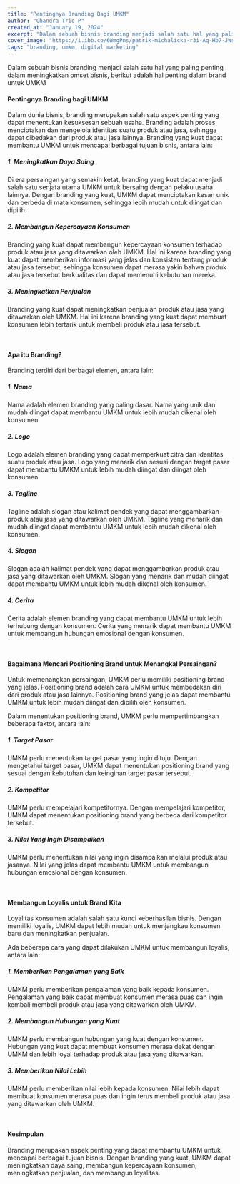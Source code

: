 ```yaml
---
title: "Pentingnya Branding Bagi UMKM"
author: "Chandra Trio P"
created_at: "January 19, 2024"
excerpt: "Dalam sebuah bisnis branding menjadi salah satu hal yang paling penting dalam meningkatkan omset bisnis berikut adalah hal penting dalam brand untuk UMKM"
cover_image: "https://i.ibb.co/6WmgPns/patrik-michalicka-r3i-Aq-Hb7-JWs-unsplash.jpg"
tags: "branding, umkm, digital marketing"
---
```


Dalam sebuah bisnis branding menjadi salah satu hal yang paling penting dalam meningkatkan omset bisnis, berikut adalah hal penting dalam brand untuk UMKM

#### Pentingnya Branding bagi UMKM
Dalam dunia bisnis, branding merupakan salah satu aspek penting yang dapat menentukan kesuksesan sebuah usaha. Branding adalah proses menciptakan dan mengelola identitas suatu produk atau jasa, sehingga dapat dibedakan dari produk atau jasa lainnya. Branding yang kuat dapat membantu UMKM untuk mencapai berbagai tujuan bisnis, antara lain:

##### 1. Meningkatkan Daya Saing
Di era persaingan yang semakin ketat, branding yang kuat dapat menjadi salah satu senjata utama UMKM untuk bersaing dengan pelaku usaha lainnya. Dengan branding yang kuat, UMKM dapat menciptakan kesan unik dan berbeda di mata konsumen, sehingga lebih mudah untuk diingat dan dipilih.

##### 2. Membangun Kepercayaan Konsumen
Branding yang kuat dapat membangun kepercayaan konsumen terhadap produk atau jasa yang ditawarkan oleh UMKM. Hal ini karena branding yang kuat dapat memberikan informasi yang jelas dan konsisten tentang produk atau jasa tersebut, sehingga konsumen dapat merasa yakin bahwa produk atau jasa tersebut berkualitas dan dapat memenuhi kebutuhan mereka.

##### 3. Meningkatkan Penjualan
Branding yang kuat dapat meningkatkan penjualan produk atau jasa yang ditawarkan oleh UMKM. Hal ini karena branding yang kuat dapat membuat konsumen lebih tertarik untuk membeli produk atau jasa tersebut.

<br>

#### Apa itu Branding?
Branding terdiri dari berbagai elemen, antara lain:

##### 1. Nama
Nama adalah elemen branding yang paling dasar. Nama yang unik dan mudah diingat dapat membantu UMKM untuk lebih mudah dikenal oleh konsumen.

##### 2. Logo
Logo adalah elemen branding yang dapat memperkuat citra dan identitas suatu produk atau jasa. Logo yang menarik dan sesuai dengan target pasar dapat membantu UMKM untuk lebih mudah diingat dan diingat oleh konsumen.

##### 3. Tagline
Tagline adalah slogan atau kalimat pendek yang dapat menggambarkan produk atau jasa yang ditawarkan oleh UMKM. Tagline yang menarik dan mudah diingat dapat membantu UMKM untuk lebih mudah dikenal oleh konsumen.

##### 4. Slogan
Slogan adalah kalimat pendek yang dapat menggambarkan produk atau jasa yang ditawarkan oleh UMKM. Slogan yang menarik dan mudah diingat dapat membantu UMKM untuk lebih mudah dikenal oleh konsumen.

##### 4. Cerita
Cerita adalah elemen branding yang dapat membantu UMKM untuk lebih terhubung dengan konsumen. Cerita yang menarik dapat membantu UMKM untuk membangun hubungan emosional dengan konsumen.

<br>

#### Bagaimana Mencari Positioning Brand untuk Menangkal Persaingan?
Untuk memenangkan persaingan, UMKM perlu memiliki positioning brand yang jelas. Positioning brand adalah cara UMKM untuk membedakan diri dari produk atau jasa lainnya. Positioning brand yang jelas dapat membantu UMKM untuk lebih mudah diingat dan dipilih oleh konsumen.

Dalam menentukan positioning brand, UMKM perlu mempertimbangkan beberapa faktor, antara lain:

##### 1. Target Pasar
UMKM perlu menentukan target pasar yang ingin dituju. Dengan mengetahui target pasar, UMKM dapat menentukan positioning brand yang sesuai dengan kebutuhan dan keinginan target pasar tersebut.

##### 2. Kompetitor
UMKM perlu mempelajari kompetitornya. Dengan mempelajari kompetitor, UMKM dapat menentukan positioning brand yang berbeda dari kompetitor tersebut.

##### 3. Nilai Yang Ingin Disampaikan
UMKM perlu menentukan nilai yang ingin disampaikan melalui produk atau jasanya. Nilai yang jelas dapat membantu UMKM untuk membangun hubungan emosional dengan konsumen.

<br>

#### Membangun Loyalis untuk Brand Kita
Loyalitas konsumen adalah salah satu kunci keberhasilan bisnis. Dengan memiliki loyalis, UMKM dapat lebih mudah untuk menjangkau konsumen baru dan meningkatkan penjualan.

Ada beberapa cara yang dapat dilakukan UMKM untuk membangun loyalis, antara lain:

##### 1. Memberikan Pengalaman yang Baik
UMKM perlu memberikan pengalaman yang baik kepada konsumen. Pengalaman yang baik dapat membuat konsumen merasa puas dan ingin kembali membeli produk atau jasa yang ditawarkan oleh UMKM.

##### 2. Membangun Hubungan yang Kuat
UMKM perlu membangun hubungan yang kuat dengan konsumen. Hubungan yang kuat dapat membuat konsumen merasa dekat dengan UMKM dan lebih loyal terhadap produk atau jasa yang ditawarkan.

##### 3. Memberikan Nilai Lebih
UMKM perlu memberikan nilai lebih kepada konsumen. Nilai lebih dapat membuat konsumen merasa puas dan ingin terus membeli produk atau jasa yang ditawarkan oleh UMKM.

<br>

#### Kesimpulan
Branding merupakan aspek penting yang dapat membantu UMKM untuk mencapai berbagai tujuan bisnis. Dengan branding yang kuat, UMKM dapat meningkatkan daya saing, membangun kepercayaan konsumen, meningkatkan penjualan, dan membangun loyalitas.